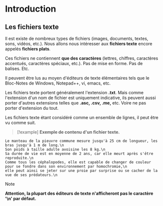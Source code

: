# Introduction

## Les fichiers texte

Il est existe de nombreux types de fichiers (images, documents, textes, sons, vidéos, etc.).
Nous allons nous intéresser aux **fichiers texte** encore appelés **fichiers plats**.

Ces fichiers ne contiennent **que des caractères** (lettres, chiffres, caractères accentués, caractères spéciaux, etc.).
Pas de mise en forme. Pas de balises. Etc.

Il peuvent être lus au moyen d'éditeurs de texte élémentaires tels que le Bloc-Notes de Windows, Notepad++, vi, emacs, etc.

Les fichiers texte portent généralement l'extension **.txt**. Mais comme l'extension d'un nom de fichier est uniquement indicative, ils peuvent aussi porter d'autres extensions telles que **.asc, .csv, .me,** etc. Voire ne pas porter d'extension du tout.

Les fichiers texte étant considéré comme un ensemble de lignes, il peut être vu comme suit.

>[!example]
>**Exemple de contenu d'un fichier texte.**
```
Le manteau de la pieuvre commune mesure jusqu'à 25 cm de longueur, les bras jusqu'à 1 m de long.\n
Son poids à taille adulte avoisine les 8 kg.\n
Sa durée de vie est en moyenne de 2 ans, car elle meurt après s'être reproduite.\n
Comme tous les céphalopodes, elle est capable de changer de couleur pour se fondre dans son environnement par homochromie,\n
elle peut ainsi se jeter sur une proie par surprise ou se cacher de la vue de ses prédateurs.\n
```


>[!note]
>**Attention, la plupart des éditeurs de texte n'afficheront pas le caractère '\\n' par défaut.**

